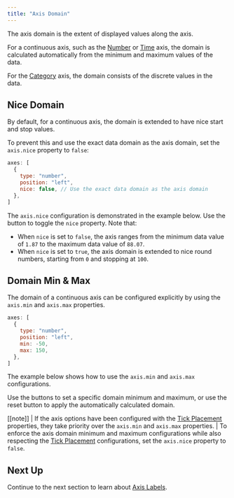 ```yaml
---
title: "Axis Domain"
---
```


The axis domain is the extent of displayed values along the axis.

For a continuous axis, such as the [Number](/charts-axes-types/#number) or [Time](/charts-axes-types/#time) axis, the domain is calculated automatically from the minimum and maximum values of the data.

For the [Category](/charts-axes-types/#category) axis, the domain consists of the discrete values in the data.

## Nice Domain

By default, for a continuous axis, the domain is extended to have nice start and stop values.

To prevent this and use the exact data domain as the axis domain, set the `axis.nice` property to `false`:

```js
axes: [
  {
    type: "number",
    position: "left",
    nice: false, // Use the exact data domain as the axis domain
  },
]
```

The `axis.nice` configuration is demonstrated in the example below. Use the button to toggle the `nice` property. Note that:

- When `nice` is set to `false`, the axis ranges from the minimum data value of `1.87` to the maximum data value of `88.07`.
- When `nice` is set to `true`, the axis domain is extended to nice round numbers, starting from `0` and stopping at `100`.

<chart-example title='Number Axis Nice' name='axis-nice' type='generated'></chart-example>

## Domain Min & Max

The domain of a continuous axis can be configured explicitly by using the `axis.min` and `axis.max` properties.

```js
axes: [
  {
    type: "number",
    position: "left",
    min: -50,
    max: 150,
  },
]
```

The example below shows how to use the `axis.min` and `axis.max` configurations.

Use the buttons to set a specific domain minimum and maximum, or use the reset button to apply the automatically calculated domain.

<chart-example title='Number Axis Min & Max' name='axis-min-max' type='generated'></chart-example>

[[note]]
| If the axis options have been configured with the [Tick Placement](/charts-axes-ticks/#tick-placement) properties, they take priority over the `axis.min` and `axis.max` properties.
| To enforce the axis domain minimum and maximum configurations while also respecting the [Tick Placement](/charts-axes-ticks/#tick-placement) configurations, set the `axis.nice` property to `false`.

## Next Up

Continue to the next section to learn about [Axis Labels](/charts-axes-labels/).

